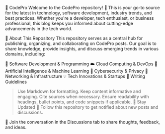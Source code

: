 📰 CodePro
Welcome to the CodePro repository! 🚀 This is your go-to source for the latest in technology, software development, industry trends, and best practices. Whether you're a developer, tech enthusiast, or business professional, this blog keeps you informed about cutting-edge advancements in the tech world.

📌 About This Repository
This repository serves as a central hub for publishing, organizing, and collaborating on CodePro posts. Our goal is to share knowledge, provide insights, and discuss emerging trends in various domains, including:

📱 Software Development & Programming
☁️ Cloud Computing & DevOps
🤖 Artificial Intelligence & Machine Learning
🔐 Cybersecurity & Privacy
📡 Networking & Infrastructure
💡 Tech Innovations & Startups
📝 Writing Guidelines
> Use Markdown for formatting.
> Keep content informative and engaging.
> Cite sources when necessary.
Ensure readability with headings, bullet points, and code snippets if applicable.
📢 Stay Updated
🔔 Follow this repository to get notified about new posts and discussions.

💬 Join the conversation in the Discussions tab to share thoughts, feedback, and ideas.
